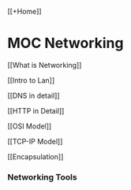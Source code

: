 [[+Home]]

# MOC Networking

[[What is Networking]]

[[Intro to Lan]]

[[DNS in detail]]

[[HTTP in Detail]]




[[OSI Model]]

[[TCP-IP Model]]

[[Encapsulation]]


### Networking Tools



